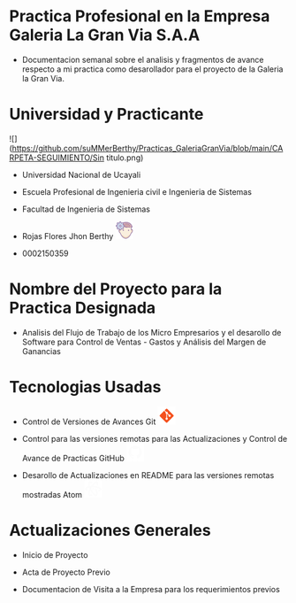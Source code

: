 # Practica Profesional en la Empresa Galeria La Gran Via S.A.A

- Documentacion semanal sobre el analisis y fragmentos de avance respecto a mi practica como desarollador para el proyecto de la Galeria la Gran Via.

# Universidad y Practicante

![](https://github.com/suMMerBerthy/Practicas_GaleriaGranVia/blob/main/CARPETA-SEGUIMIENTO/Sin titulo.png)

- Universidad Nacional de Ucayali

- Escuela Profesional de Ingenieria civil e Ingenieria de Sistemas

- Facultad de Ingenieria de Sistemas

- Rojas Flores Jhon Berthy ![](https://github.com/suMMerBerthy/Practicas_GaleriaGranVia/blob/main/CARPETA-SEGUIMIENTO/icons8_development_skill_32.png)

- 0002150359

# Nombre del Proyecto para la Practica Designada

- Analisis del Flujo de Trabajo de los Micro Empresarios y el desarollo de Software para Control de Ventas - Gastos y Análisis del Margen de Ganancias

# Tecnologias Usadas

- Control de Versiones de Avances Git ![](https://github.com/suMMerBerthy/Practicas_GaleriaGranVia/blob/main/CARPETA-SEGUIMIENTO/icons8_git_32.png)

- Control para las versiones remotas para las Actualizaciones y Control de Avance de Practicas GitHub ![](https://github.com/suMMerBerthy/Practicas_GaleriaGranVia/blob/main/CARPETA-SEGUIMIENTO/icons8_github_32.png)

- Desarollo de Actualizaciones en README para las versiones remotas mostradas Atom ![](https://github.com/suMMerBerthy/Practicas_GaleriaGranVia/blob/main/CARPETA-SEGUIMIENTO/icons8_atom_editor_32.png)

# Actualizaciones Generales

- Inicio de Proyecto

- Acta de Proyecto Previo

- Documentacion de Visita a la Empresa para los requerimientos previos
